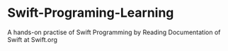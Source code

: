# Swift-Programing-Learning
 A hands-on practise of Swift Programming by Reading Documentation of Swift at Swift.org 



